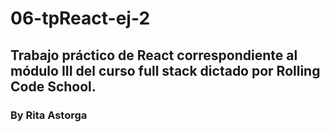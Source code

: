 # 06-tpReact-ej-2
## Trabajo práctico de React correspondiente al módulo III del curso full stack dictado por Rolling Code School.
### By Rita Astorga
